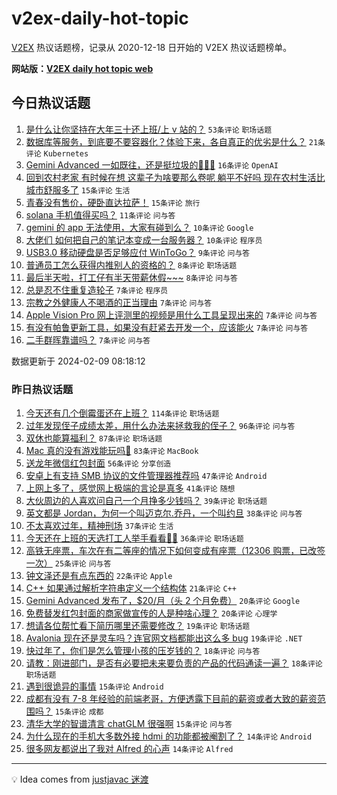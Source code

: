# v2ex-daily-hot-topic

[V2EX](https://www.v2ex.com/) 热议话题榜，记录从 2020-12-18 日开始的 V2EX 热议话题榜单。

**网站版：[V2EX daily hot topic web](https://boojack.github.io/v2ex-daily-hot-topic-web/)**

## 今日热议话题

<!-- TODAY BEGIN -->

1. [是什么让你坚持在大年三十还上班/上 v 站的？](https://www.v2ex.com/t/1015124) `53条评论` `职场话题`
1. [数据库等服务，到底要不要容器化？体验下来，各自真正的优劣是什么？](https://www.v2ex.com/t/1015122) `21条评论` `Kubernetes`
1. [Gemini Advanced 一如既往，还是挺垃圾的🤣🤣🤣](https://www.v2ex.com/t/1015141) `16条评论` `OpenAI`
1. [回到农村老家 有时候在想 这辈子为啥要那么卷呢 躺平不好吗 现在农村生活比城市舒服多了](https://www.v2ex.com/t/1015160) `15条评论` `生活`
1. [青春没有售价，硬卧直达拉萨！](https://www.v2ex.com/t/1015138) `15条评论` `旅行`
1. [solana 手机值得买吗？](https://www.v2ex.com/t/1015131) `11条评论` `问与答`
1. [gemini 的 app 无法使用，大家有碰到么？](https://www.v2ex.com/t/1015139) `10条评论` `Google`
1. [大佬们 如何把自己的笔记本变成一台服务器？](https://www.v2ex.com/t/1015136) `10条评论` `程序员`
1. [USB3.0 移动硬盘是否足够应付 WinToGo？](https://www.v2ex.com/t/1015153) `9条评论` `问与答`
1. [普通员工怎么获得内推别人的资格的？](https://www.v2ex.com/t/1015128) `8条评论` `职场话题`
1. [最后半天啦，打工仔有半天带薪休假~~~](https://www.v2ex.com/t/1015125) `8条评论` `问与答`
1. [总是忍不住重复造轮子](https://www.v2ex.com/t/1015148) `7条评论` `程序员`
1. [宗教之外健康人不喝酒的正当理由](https://www.v2ex.com/t/1015147) `7条评论` `问与答`
1. [Apple Vision Pro 网上评测里的视频是用什么工具呈现出来的](https://www.v2ex.com/t/1015145) `7条评论` `问与答`
1. [有没有帕鲁更新工具，如果没有赶紧去开发一个，应该能火](https://www.v2ex.com/t/1015130) `7条评论` `问与答`
1. [二手群晖靠谱吗？](https://www.v2ex.com/t/1015127) `7条评论` `问与答`

数据更新于 2024-02-09 08:18:12

<!-- TODAY END -->

### 昨日热议话题

<!-- YESTERDAY BEGIN -->

1. [今天还有几个倒霉蛋还在上班？](https://www.v2ex.com/t/1014987) `114条评论` `职场话题`
1. [过年发现侄子成绩太差，用什么办法来拯救我的侄子？](https://www.v2ex.com/t/1014985) `96条评论` `问与答`
1. [双休也能算福利？](https://www.v2ex.com/t/1014980) `87条评论` `职场话题`
1. [Mac 真的没有游戏能玩吗🥺](https://www.v2ex.com/t/1014981) `83条评论` `MacBook`
1. [送龙年微信红包封面](https://www.v2ex.com/t/1014999) `56条评论` `分享创造`
1. [安卓上有支持 SMB 协议的文件管理器推荐吗](https://www.v2ex.com/t/1015015) `47条评论` `Android`
1. [上网上多了，感觉网上极端的言论是真多](https://www.v2ex.com/t/1014992) `41条评论` `随想`
1. [大伙周边的人喜欢问自己一个月挣多少钱吗？](https://www.v2ex.com/t/1014991) `39条评论` `职场话题`
1. [英文都是 Jordan，为何一个叫迈克尔.乔丹，一个叫约旦](https://www.v2ex.com/t/1015045) `38条评论` `问与答`
1. [不太喜欢过年，精神刑场](https://www.v2ex.com/t/1015023) `37条评论` `生活`
1. [今天还在上班的天选打工人举手看看🙋‍♂️](https://www.v2ex.com/t/1014998) `36条评论` `职场话题`
1. [高铁无座票，车次在有二等座的情况下如何变成有座票（12306 购票，已改签一次）](https://www.v2ex.com/t/1015056) `25条评论` `问与答`
1. [钟文泽还是有点东西的](https://www.v2ex.com/t/1015087) `22条评论` `Apple`
1. [C++ 如果通过解析字符串定义一个结构体](https://www.v2ex.com/t/1015079) `21条评论` `C++`
1. [Gemini Advanced 发布了，$20/月（头 2 个月免费）](https://www.v2ex.com/t/1015075) `20条评论` `Google`
1. [免费替发红包封面的商家做宣传的人是种啥心理？](https://www.v2ex.com/t/1015010) `20条评论` `心理学`
1. [想请各位帮忙看下简历哪里还需要修改？](https://www.v2ex.com/t/1015066) `19条评论` `职场话题`
1. [Avalonia 现在还是灵车吗？连官网文档都能出这么多 bug](https://www.v2ex.com/t/1015029) `19条评论` `.NET`
1. [快过年了，你们是怎么管理小孩的压岁钱的？](https://www.v2ex.com/t/1014990) `18条评论` `问与答`
1. [请教：刚进部门，是否有必要把未来要负责的产品的代码通读一遍？](https://www.v2ex.com/t/1014988) `18条评论` `职场话题`
1. [遇到很诡异的事情](https://www.v2ex.com/t/1015054) `15条评论` `Android`
1. [成都有没有 7-8 年经验的前端老哥，方便透露下目前的薪资或者大致的薪资范围吗？](https://www.v2ex.com/t/1015008) `15条评论` `成都`
1. [清华大学的智谱清言 chatGLM 很强啊](https://www.v2ex.com/t/1015004) `15条评论` `问与答`
1. [为什么现在的手机大多数外接 hdmi 的功能都被阉割了？](https://www.v2ex.com/t/1015040) `14条评论` `Android`
1. [很多网友都说出了我对 Alfred 的心声](https://www.v2ex.com/t/1014975) `14条评论` `Alfred`

<!-- YESTERDAY END -->

---

💡 Idea comes from [justjavac 迷渡](https://github.com/justjavac/)
